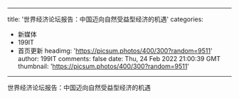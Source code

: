 
---
title: '世界经济论坛报告：中国迈向自然受益型经济的机遇'
categories: 
 - 新媒体
 - 199IT
 - 首页更新
headimg: 'https://picsum.photos/400/300?random=9511'
author: 199IT
comments: false
date: Thu, 24 Feb 2022 21:00:39 GMT
thumbnail: 'https://picsum.photos/400/300?random=9511'
---

<div>   
世界经济论坛报告：中国迈向自然受益型经济的机遇  
</div>
            